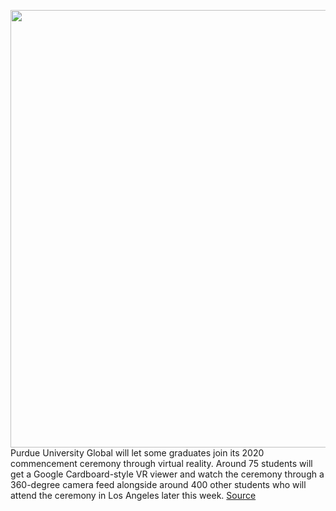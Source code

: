 <img src='https://cdn.vox-cdn.com/thumbor/inlLKU81KZRNDnw4ztrQAbKvT-I=/0x0:2580x1595/1200x800/filters:focal(1469x719:1881x1131)/cdn.vox-cdn.com/uploads/chorus_image/image/66364860/vandenbosch_vr.0.jpg' width='700px' /><br/>
Purdue University Global will let some graduates join its 2020 commencement ceremony through virtual reality. Around 75 students will get a Google Cardboard-style VR viewer and watch the ceremony through a 360-degree camera feed alongside around 400 other students who will attend the ceremony in Los Angeles later this week.
<a href='https://www.theverge.com/2020/2/24/21151026/purdue-university-global-online-graduation-vr-google-cardboard-commencementt'> Source <a/>